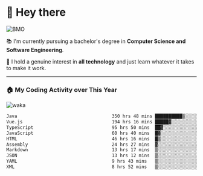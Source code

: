 # 🤖 Hey there

![BMO](https://media.giphy.com/media/AMqCTHuCMFpM4/giphy.gif)

📚 I'm currently pursuing a bachelor's degree in **Computer Science and Software Engineering**.

🚀 I hold a genuine interest in **all technology** and just learn whatever it takes to make it work. 

---

### 🏠 My Coding Activity over This Year

![waka](https://wakatime.com/share/@9e458da8-a03c-4213-8e4b-1218d92d8f20/fb6cf146-3e76-4c0e-b99c-52117daccc34.svg)

<!--START_SECTION:waka-->

```txt
Java                                   350 hrs 48 mins ██████████▒░░░░░░░░░░░░░░   41.35 %
Vue.js                                 194 hrs 16 mins █████▓░░░░░░░░░░░░░░░░░░░   22.90 %
TypeScript                             95 hrs 50 mins  ██▓░░░░░░░░░░░░░░░░░░░░░░   11.30 %
JavaScript                             60 hrs 40 mins  █▓░░░░░░░░░░░░░░░░░░░░░░░   07.15 %
HTML                                   46 hrs 16 mins  █▒░░░░░░░░░░░░░░░░░░░░░░░   05.45 %
Assembly                               24 hrs 27 mins  ▓░░░░░░░░░░░░░░░░░░░░░░░░   02.88 %
Markdown                               13 hrs 17 mins  ▒░░░░░░░░░░░░░░░░░░░░░░░░   01.57 %
JSON                                   13 hrs 12 mins  ▒░░░░░░░░░░░░░░░░░░░░░░░░   01.56 %
YAML                                   9 hrs 43 mins   ▒░░░░░░░░░░░░░░░░░░░░░░░░   01.15 %
XML                                    8 hrs 52 mins   ▒░░░░░░░░░░░░░░░░░░░░░░░░   01.05 %
```

<!--END_SECTION:waka-->